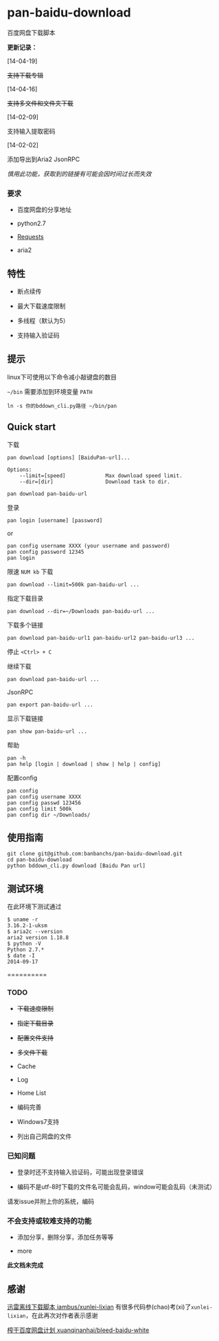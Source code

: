 pan-baidu-download
==================

百度网盘下载脚本

**更新记录：**

[14-04-19]

~~支持下载专辑~~

[14-04-16]

~~支持多文件和文件夹下载~~

[14-02-09]

支持输入提取密码

[14-02-02]

添加导出到Aria2 JsonRPC

*慎用此功能，获取到的链接有可能会因时间过长而失效*


### 要求

- 百度网盘的分享地址

- python2.7

- [Requests](https://github.com/kennethreitz/requests/)

- aria2


## 特性

- 断点续传

- 最大下载速度限制

- 多线程（默认为5）

- 支持输入验证码

## 提示

linux下可使用以下命令减小敲键盘的数目

`~/bin` 需要添加到环境变量 `PATH`

```
ln -s 你的bddown_cli.py路径 ~/bin/pan
```

## Quick start

下载

```
pan download [options] [BaiduPan-url]...

Options:
    --limit=[speed]             Max download speed limit.
    --dir=[dir]                 Download task to dir.
```

    pan download pan-baidu-url

登录

    pan login [username] [password]

or

    pan config username XXXX (your username and password)
    pan config password 12345
	pan login

限速 `NUM kb` 下载

    pan download --limit=500k pan-baidu-url ...

指定下载目录

    pan download --dir=~/Downloads pan-baidu-url ...

下载多个链接

    pan download pan-baidu-url1 pan-baidu-url2 pan-baidu-url3 ...

停止 `<Ctrl> + C`

继续下载

    pan download pan-baidu-url ...

JsonRPC

    pan export pan-baidu-url ...

显示下载链接

    pan show pan-baidu-url ...

帮助

    pan -h
    pan help [login | download | show | help | config]

配置config

    pan config
    pan config username XXXX
    pan config passwd 123456
    pan config limit 500k
    pan config dir ~/Downloads/

## 使用指南

    git clone git@github.com:banbanchs/pan-baidu-download.git
    cd pan-baidu-download
    python bddown_cli.py download [Baidu Pan url]


## 测试环境

在此环境下测试通过

```
$ uname -r
3.16.2-1-uksm
$ aria2c --version
aria2 version 1.18.8
$ python -V
Python 2.7.*
$ date -I
2014-09-17
```


==========

### TODO

- ~~下载速度限制~~

- ~~指定下载目录~~

- ~~配置文件支持~~

- ~~多文件下载~~

- Cache

- Log

- Home List

- 编码完善

- Windows7支持

- 列出自己网盘的文件

### 已知问题

- 登录时还不支持输入验证码，可能出现登录错误

- 编码不是utf-8时下载的文件名可能会乱码，window可能会乱码（未测试）

请发issue并附上你的系统，编码

### 不会支持或较难支持的功能

- 添加分享，删除分享，添加任务等等

- more

**此文档未完成**

## 感谢

[迅雷离线下载脚本 iambus/xunlei-lixian](https://github.com/iambus/xunlei-lixian)
有很多代码参(chao)考(xi)了`xunlei-lixian`，在此再次对作者表示感谢

[榨干百度网盘计划 xuanqinanhai/bleed-baidu-white](https://github.com/xuanqinanhai/bleed-baidu-white)


